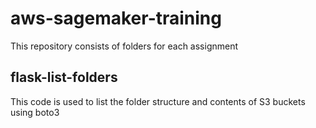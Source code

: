 # aws-sagemaker-training

This repository consists of folders for each assignment

## flask-list-folders

   This code is used to list the folder structure and contents of S3 buckets using boto3
   
